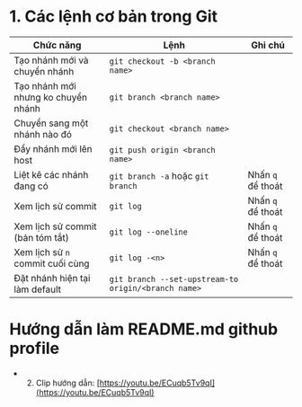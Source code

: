 ﻿# 1. Các lệnh cơ bản trong Git

|Chức năng|Lệnh|Ghi chú|
|-|-|-|
|Tạo nhánh mới và chuyển nhánh|`git checkout -b <branch name>`||
|Tạo nhánh mới nhưng ko chuyển nhánh|`git branch <branch name>`||
|Chuyển sang một nhánh nào đó|`git checkout <branch name>`||
|Đẩy nhánh mới lên host|`git push origin <branch name>`||
|Liệt kê các nhánh đang có|`git branch -a` hoặc `git branch`|Nhấn `q` để thoát|
|Xem lịch sử commit|`git log`|Nhấn `q` để thoát|
|Xem lịch sử commit (bản tóm tắt)|`git log --oneline`|Nhấn `q` để thoát|
|Xem lịch sử `n` commit cuối cùng|`git log -<n>`|Nhấn `q` để thoát|
|Đặt nhánh hiện tại làm default|`git branch --set-upstream-to origin/<branch name>`||

# Hướng dẫn làm README.md github profile 
* 2. Clip hướng dẫn: [https://youtu.be/ECuqb5Tv9qI](https://youtu.be/ECuqb5Tv9qI)